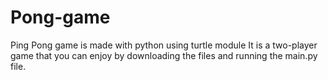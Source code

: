 # Pong-game
Ping Pong game is made with python using turtle module
It is a two-player game that you can enjoy by downloading the files and running the main.py file.